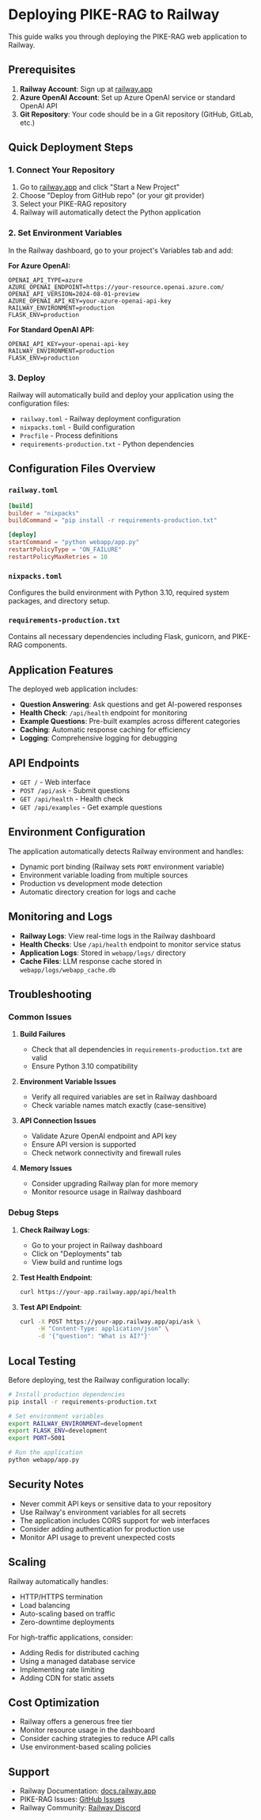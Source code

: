 # Deploying PIKE-RAG to Railway

This guide walks you through deploying the PIKE-RAG web application to Railway.

## Prerequisites

1. **Railway Account**: Sign up at [railway.app](https://railway.app)
2. **Azure OpenAI Account**: Set up Azure OpenAI service or standard OpenAI API
3. **Git Repository**: Your code should be in a Git repository (GitHub, GitLab, etc.)

## Quick Deployment Steps

### 1. Connect Your Repository

1. Go to [railway.app](https://railway.app) and click "Start a New Project"
2. Choose "Deploy from GitHub repo" (or your git provider)
3. Select your PIKE-RAG repository
4. Railway will automatically detect the Python application

### 2. Set Environment Variables

In the Railway dashboard, go to your project's Variables tab and add:

**For Azure OpenAI:**
```
OPENAI_API_TYPE=azure
AZURE_OPENAI_ENDPOINT=https://your-resource.openai.azure.com/
OPENAI_API_VERSION=2024-08-01-preview
AZURE_OPENAI_API_KEY=your-azure-openai-api-key
RAILWAY_ENVIRONMENT=production
FLASK_ENV=production
```

**For Standard OpenAI API:**
```
OPENAI_API_KEY=your-openai-api-key
RAILWAY_ENVIRONMENT=production
FLASK_ENV=production
```

### 3. Deploy

Railway will automatically build and deploy your application using the configuration files:
- `railway.toml` - Railway deployment configuration
- `nixpacks.toml` - Build configuration
- `Procfile` - Process definitions
- `requirements-production.txt` - Python dependencies

## Configuration Files Overview

### `railway.toml`
```toml
[build]
builder = "nixpacks"
buildCommand = "pip install -r requirements-production.txt"

[deploy]
startCommand = "python webapp/app.py"
restartPolicyType = "ON_FAILURE"
restartPolicyMaxRetries = 10
```

### `nixpacks.toml`
Configures the build environment with Python 3.10, required system packages, and directory setup.

### `requirements-production.txt`
Contains all necessary dependencies including Flask, gunicorn, and PIKE-RAG components.

## Application Features

The deployed web application includes:
- **Question Answering**: Ask questions and get AI-powered responses
- **Health Check**: `/api/health` endpoint for monitoring
- **Example Questions**: Pre-built examples across different categories
- **Caching**: Automatic response caching for efficiency
- **Logging**: Comprehensive logging for debugging

## API Endpoints

- `GET /` - Web interface
- `POST /api/ask` - Submit questions
- `GET /api/health` - Health check
- `GET /api/examples` - Get example questions

## Environment Configuration

The application automatically detects Railway environment and handles:
- Dynamic port binding (Railway sets `PORT` environment variable)
- Environment variable loading from multiple sources
- Production vs development mode detection
- Automatic directory creation for logs and cache

## Monitoring and Logs

- **Railway Logs**: View real-time logs in the Railway dashboard
- **Health Checks**: Use `/api/health` endpoint to monitor service status
- **Application Logs**: Stored in `webapp/logs/` directory
- **Cache Files**: LLM response cache stored in `webapp/logs/webapp_cache.db`

## Troubleshooting

### Common Issues

1. **Build Failures**
   - Check that all dependencies in `requirements-production.txt` are valid
   - Ensure Python 3.10 compatibility

2. **Environment Variable Issues**
   - Verify all required variables are set in Railway dashboard
   - Check variable names match exactly (case-sensitive)

3. **API Connection Issues**
   - Validate Azure OpenAI endpoint and API key
   - Ensure API version is supported
   - Check network connectivity and firewall rules

4. **Memory Issues**
   - Consider upgrading Railway plan for more memory
   - Monitor resource usage in Railway dashboard

### Debug Steps

1. **Check Railway Logs**:
   - Go to your project in Railway dashboard
   - Click on "Deployments" tab
   - View build and runtime logs

2. **Test Health Endpoint**:
   ```bash
   curl https://your-app.railway.app/api/health
   ```

3. **Test API Endpoint**:
   ```bash
   curl -X POST https://your-app.railway.app/api/ask \
        -H "Content-Type: application/json" \
        -d '{"question": "What is AI?"}'
   ```

## Local Testing

Before deploying, test the Railway configuration locally:

```bash
# Install production dependencies
pip install -r requirements-production.txt

# Set environment variables
export RAILWAY_ENVIRONMENT=development
export FLASK_ENV=development
export PORT=5001

# Run the application
python webapp/app.py
```

## Security Notes

- Never commit API keys or sensitive data to your repository
- Use Railway's environment variables for all secrets
- The application includes CORS support for web interfaces
- Consider adding authentication for production use
- Monitor API usage to prevent unexpected costs

## Scaling

Railway automatically handles:
- HTTP/HTTPS termination
- Load balancing
- Auto-scaling based on traffic
- Zero-downtime deployments

For high-traffic applications, consider:
- Adding Redis for distributed caching
- Using a managed database service
- Implementing rate limiting
- Adding CDN for static assets

## Cost Optimization

- Railway offers a generous free tier
- Monitor resource usage in the dashboard
- Consider caching strategies to reduce API calls
- Use environment-based scaling policies

## Support

- Railway Documentation: [docs.railway.app](https://docs.railway.app)
- PIKE-RAG Issues: [GitHub Issues](https://github.com/microsoft/PIKE-RAG/issues)
- Railway Community: [Railway Discord](https://railway.app/discord)